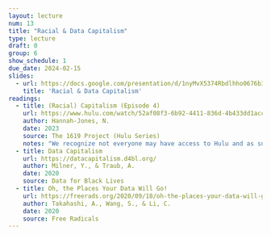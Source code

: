 ```yaml
---
layout: lecture
num: 13
title: "Racial & Data Capitalism"
type: lecture
draft: 0
group: 6
show_schedule: 1
due_date: 2024-02-15
slides:
  - url: https://docs.google.com/presentation/d/1nyMvX5374Rbdlhho0676bICyiPW7j7nZuPjrYlovafw/edit?usp=sharing
    title: 'Racial & Data Capitalism'
readings:
  - title: (Racial) Capitalism (Episode 4)
    url: https://www.hulu.com/watch/52af08f3-6b92-4411-836d-4b433dd1acc0?play=false&utm_source=shared_link
    author: Hannah-Jones, N.
    date: 2023
    source: The 1619 Project (Hulu Series)
    notes: "We recognize not everyone may have access to Hulu and as such have <a href='https://canvas.northwestern.edu/files/18080438'>uploaded a version to Canvas</a>. Also, this could be a great opportunity to come together (covid-safely, of course) with your learning pods and watch together in shared physical space!"
  - title: Data Capitalism
    url: https://datacapitalism.d4bl.org/
    author: Milner, Y., & Traub, A.
    date: 2020
    source: Data for Black Lives
  - title: Oh, the Places Your Data Will Go!
    url: https://freerads.org/2020/09/18/oh-the-places-your-data-will-go/
    author: Takahashi, A., Wang, S., & Li, C.
    date: 2020
    source: Free Radicals
---
```

